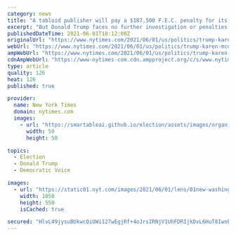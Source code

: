 ```yaml
---
category: news
title: "A tabloid publisher will pay a $187,500 F.E.C. penalty for its Trump hush-money payment."
excerpt: "But Donald Trump faces no further investigation or penalties related to the 2016 payment to a former Playboy model by the publisher of The National Enquirer."
publishedDateTime: 2021-06-01T18:12:00Z
originalUrl: "https://www.nytimes.com/2021/06/01/us/politics/trump-karen-mcdougal-playboy-american-media.html"
webUrl: "https://www.nytimes.com/2021/06/01/us/politics/trump-karen-mcdougal-playboy-american-media.html"
ampWebUrl: "https://www.nytimes.com/2021/06/01/us/politics/trump-karen-mcdougal-playboy-american-media.amp.html"
cdnAmpWebUrl: "https://www-nytimes-com.cdn.ampproject.org/c/s/www.nytimes.com/2021/06/01/us/politics/trump-karen-mcdougal-playboy-american-media.amp.html"
type: article
quality: 126
heat: 126
published: true

provider:
  name: New York Times
  domain: nytimes.com
  images:
    - url: "https://smartableai.github.io/election/assets/images/organizations/nytimes.com-50x50.jpg"
      width: 50
      height: 50

topics:
  - Election
  - Donald Trump
  - Democratic Voice

images:
  - url: "https://static01.nyt.com/images/2021/06/01/lens/01new-washington-briefing-american-media1/01new-washington-briefing-american-media1-facebookJumbo.jpg"
    width: 1050
    height: 550
    isCached: true

secured: "HlvL49jysuBUkwcQiUWi127wEgjRf+4oJrsIRNjV1UhFDRIjkDvL6HuT8IwnbNQB+OhQwQtzSPQTfReq+uZZ5VK5jEpkbHm9CDpdZYx+rZ00YV0Sdda3YNfE6RUbRwdwaaWRz2XNxSeJ8E0ordVgs7NtPb9RUkTZ8wRhhL8KOIKyFPp8NG+jV24SqnLJyGcl8g5FSfYy+SQwRwxrE6j2LrcvMAiQvsLXHereDg3JCT/mmizwgduCR6D7olVkeiEKflhMMT7dESUlenw0tbj/+xlwWCgHRomupWWx6bpsVF0k9fsHZNyOzF+sP57z6e9nxNxC8O2AziMSFCUh8E81LCjKI+UTsp4FklfUL4SNAGI=;txDl9PSHG6Eq+9dp+LROHQ=="
---
```


